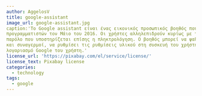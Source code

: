 ```yaml
---
author: AggelosV
title: google-assistant
image_url: google-assistant.jpg
caption:'Το Google assistant είναι ένας εικονικός προσωπικός βοηθός που αναπτύχθηκε απο την Google και ανακοινώθηκε στη διασκεψη
προγραμματιστών τον Μάιο του 2016. Οι χρήστες αλληλεπιδρούν κυρίως με τον Βοηθό Google μέσω της φυσικής φωνής,
παρόλο που υποστηρίζεται επίσης η πληκτρολόγηση. Ο βοηθός μπορεί να ψαξει στο internet, να προγραμματίσει συμβάντα
και συναγερμοί, να ρυθμίσει τις ρυθμίσεις υλικού στη συσκευή του χρήστη και να εμφανίσει πληροφορίες από τον 
λογαριασμό Google του χρήστη.'
license_url: 'https://pixabay.com/el/service/license/'
license_text: Pixabay license
categories:
  - technology
tags:
  - google
---
```

